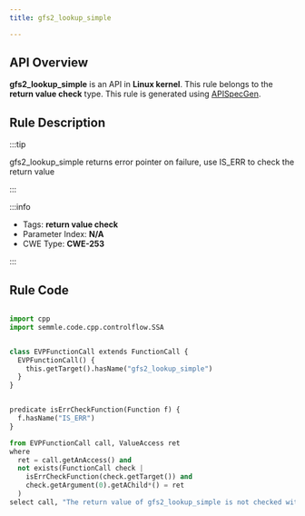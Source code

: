 ```yaml
---
title: gfs2_lookup_simple

---
```



## API Overview
**gfs2_lookup_simple** is an API in **Linux kernel**. This rule belongs to the **return value check** type. This rule is generated using [APISpecGen](../../tools/APISpecGen).
## Rule Description

:::tip

gfs2_lookup_simple returns error pointer on failure, use IS_ERR to check the return value

:::

:::info

- Tags: **return value check**
- Parameter Index: **N/A**
- CWE Type: **CWE-253**

:::

## Rule Code
```python

import cpp
import semmle.code.cpp.controlflow.SSA


class EVPFunctionCall extends FunctionCall {
  EVPFunctionCall() {
    this.getTarget().hasName("gfs2_lookup_simple")
  }
}


predicate isErrCheckFunction(Function f) {
  f.hasName("IS_ERR") 
}

from EVPFunctionCall call, ValueAccess ret
where
  ret = call.getAnAccess() and
  not exists(FunctionCall check |
    isErrCheckFunction(check.getTarget()) and
    check.getArgument(0).getAChild*() = ret
  )
select call, "The return value of gfs2_lookup_simple is not checked with IS_ERR."
    
```